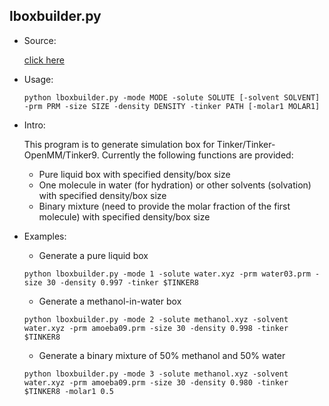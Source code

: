 ## lboxbuilder.py

* Source: 

	[click here](https://github.com/leucinw/ComputTools/tree/master/src/lboxbuilder.py)

* Usage:

	```shell
	python lboxbuilder.py -mode MODE -solute SOLUTE [-solvent SOLVENT] -prm PRM -size SIZE -density DENSITY -tinker PATH [-molar1 MOLAR1]
	```

* Intro:

	This program is to generate simulation box for Tinker/Tinker-OpenMM/Tinker9. Currently the following functions are provided: 
	
	* Pure liquid box with specified density/box size
	* One molecule in water (for hydration) or other solvents (solvation) with specified density/box size
	* Binary mixture (need to provide the molar fraction of the first molecule) with specified density/box size

* Examples:
	* Generate a pure liquid box
	```shell
	python lboxbuilder.py -mode 1 -solute water.xyz -prm water03.prm -size 30 -density 0.997 -tinker $TINKER8
	```

	* Generate a methanol-in-water box
	```shell
	python lboxbuilder.py -mode 2 -solute methanol.xyz -solvent water.xyz -prm amoeba09.prm -size 30 -density 0.998 -tinker $TINKER8
	```

	* Generate a binary mixture of 50% methanol and 50% water
	```shell
	python lboxbuilder.py -mode 3 -solute methanol.xyz -solvent water.xyz -prm amoeba09.prm -size 30 -density 0.980 -tinker $TINKER8 -molar1 0.5
	```

